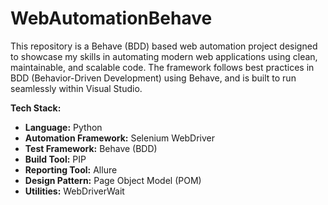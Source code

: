 # WebAutomationBehave
This repository is a Behave (BDD) based web automation project designed to showcase my skills in automating modern web applications using clean, maintainable, and scalable code. The framework follows best practices in BDD (Behavior-Driven Development) using Behave, and is built to run seamlessly within Visual Studio.

**Tech Stack:**  
- **Language:** Python 
- **Automation Framework:** Selenium WebDriver  
- **Test Framework:** Behave (BDD)
- **Build Tool:** PIP 
- **Reporting Tool:** Allure  
- **Design Pattern:** Page Object Model (POM)
- **Utilities:** WebDriverWait
